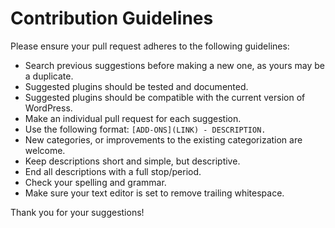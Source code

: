 # Contribution Guidelines

Please ensure your pull request adheres to the following guidelines:

- Search previous suggestions before making a new one, as yours may be a duplicate.
- Suggested plugins should be tested and documented.
- Suggested plugins should be compatible with the current version of WordPress.
- Make an individual pull request for each suggestion.
- Use the following format: `[ADD-ONS](LINK) - DESCRIPTION.`
- New categories, or improvements to the existing categorization are welcome.
- Keep descriptions short and simple, but descriptive.
- End all descriptions with a full stop/period.
- Check your spelling and grammar.
- Make sure your text editor is set to remove trailing whitespace.

Thank you for your suggestions!
